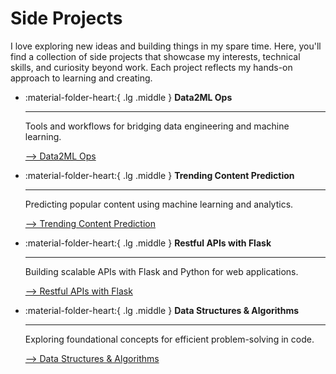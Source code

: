 # Side Projects

I love exploring new ideas and building things in my spare time. Here, you'll find a collection of side projects that showcase my interests, technical skills, and curiosity beyond work. Each project reflects my hands-on approach to learning and creating.

<div class="grid cards" markdown>

-   :material-folder-heart:{ .lg .middle } __Data2ML Ops__

    ---

    Tools and workflows for bridging data engineering and machine learning.

     [--> Data2ML Ops](./data2ml-ops/docs/README.md)

-   :material-folder-heart:{ .lg .middle } __Trending Content Prediction__

    ---

    Predicting popular content using machine learning and analytics.

    [--> Trending Content Prediction](./dcard-hw/README.md)

-   :material-folder-heart:{ .lg .middle } __Restful APIs with Flask__

    ---

    Building scalable APIs with Flask and Python for web applications.

    [--> Restful APIs with Flask](./restful-apis-with-flask/README.md)

-   :material-folder-heart:{ .lg .middle } __Data Structures & Algorithms__

    ---

    Exploring foundational concepts for efficient problem-solving in code.

    [--> Data Structures & Algorithms](./learning-plans/index.md)